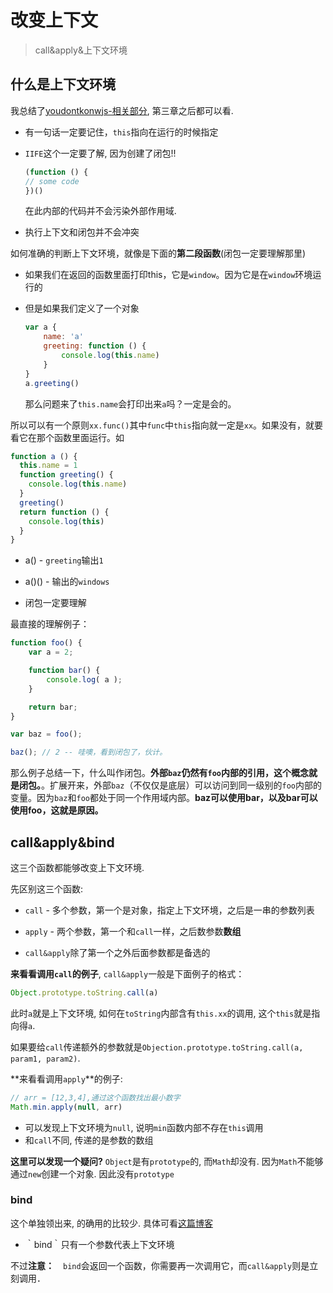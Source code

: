 # 改变上下文
> call&apply&上下文环境

## 什么是上下文环境

我总结了[youdontkonwjs-相关部分](https://github.com/JiangWeixian/JS-Books/blob/master/youdotkonwjs/scope%26closures/scopeandclosures.md), 第三章之后都可以看.

* 有一句话一定要记住，`this`指向在运行的时候指定
*  `IIFE`这个一定要了解, 因为创建了闭包!!

	```JavaScript
	(function () {
	// some code 
	})()
	```

	在此内部的代码并不会污染外部作用域.
	
* 执行上下文和闭包并不会冲突

如何准确的判断上下文环境，就像是下面的**第二段函数**(闭包一定要理解那里)

* 如果我们在返回的函数里面打印this，它是`window`。因为它是在`window`环境运行的
* 但是如果我们定义了一个对象

	```js
	var a {
		name: 'a'
		greeting: function () {
			console.log(this.name)
		}
	}
	a.greeting()
	```
	那么问题来了`this.name`会打印出来`a`吗？一定是会的。

所以可以有一个原则`xx.func()`其中`func`中`this`指向就一定是`xx`。如果没有，就要看它在那个函数里面运行。如

```javascript
function a () {
  this.name = 1
  function greeting() {
    console.log(this.name)
  }
  greeting()
  return function () {
    console.log(this)
  }
}
```

* a() - `greeting`输出`1`
* a()() - 输出的`windows`

* 闭包一定要理解

最直接的理解例子：

```JavaScript
function foo() {
	var a = 2;

	function bar() {
		console.log( a );
	}

	return bar;
}

var baz = foo();

baz(); // 2 -- 哇噢，看到闭包了，伙计。
```

那么例子总结一下，什么叫作闭包。**外部`baz`仍然有`foo`内部的引用，这个概念就是闭包。**。扩展开来，外部`baz`（不仅仅是底层）可以访问到同一级别的`foo`内部的变量。因为`baz`和`foo`都处于同一个作用域内部。**baz可以使用bar，以及bar可以使用foo，这就是原因。**



## call&apply&bind

这三个函数都能够改变上下文环境.

先区别这三个函数:

* `call` - 多个参数，第一个是对象，指定上下文环境，之后是一串的参数列表

* `apply` - 两个参数，第一个和`call`一样，之后数参数**数组**

* `call&apply`除了第一个之外后面参数都是备选的

**来看看调用`call`的例子**, `call&apply`一般是下面例子的格式：

```javascript
Object.prototype.toString.call(a)
```

此时`a`就是上下文环境, 如何在`toString`内部含有`this.xx`的调用, 这个`this`就是指向得`a`. 

如果要给`call`传递额外的参数就是`Objection.prototype.toString.call(a, param1, param2)`.


**来看看调用`apply`**的例子:

```javascript
// arr = [12,3,4],通过这个函数找出最小数字
Math.min.apply(null, arr)
```

* 可以发现上下文环境为`null`, 说明`min`函数内部不存在`this`调用
* 和`call`不同, 传递的是参数的数组

**这里可以发现一个疑问?** `Object`是有`prototype`的, 而`Math`却没有. 因为`Math`不能够通过`new`创建一个对象. 因此没有`prototype`

### bind

这个单独领出来, 的确用的比较少. 具体可看[这篇博客](http://web.jobbole.com/83642/)

* ｀bind｀只有一个参数代表上下文环境

不过**注意：**　`bind`会返回一个函数，你需要再一次调用它，而`call&apply`则是立刻调用．